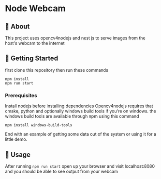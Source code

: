 # Node Webcam

## 🧐 About <a name = "about"></a>

This project uses opencv4nodejs and nest js to serve images from the host's webcam to the internet

## 🏁 Getting Started <a name = "getting_started"></a>
first clone this repository then run these commands
```
npm install
npm run start
```

### Prerequisites
Install nodejs before installing dependencies
Opencv4nodejs requires that cmake, python and optionally windows build tools if you're on windows.
the windows build tools are available through npm using this command
```
npm install windows-build-tools
```

End with an example of getting some data out of the system or using it for a little demo.

## 🎈 Usage <a name="usage"></a>

After running ```npm run start``` open up your browser and visit localhost:8080 and you should be able to see output from your webcam
